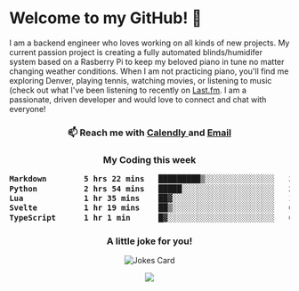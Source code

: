 <h1> Welcome to my GitHub! 👋 </h1>


  I am a backend engineer who loves working on all kinds of new projects. My current passion project is creating a fully automated blinds/humidifer system based on a Rasberry Pi to keep my beloved piano in tune no matter changing weather conditions. When I am not practicing piano, you'll find me exploring Denver, playing tennis, watching movies, or listening to music (check out what I've been listening to recently on [Last.fm](https://www.last.fm/user/mballa000). I am a passionate, driven developer and would love to connect and chat with everyone!

<h3 align = "center"> 📫 Reach me with <a href = "https://calendly.com/msbrandt00/30min"> Calendly </a> and <a href="mailto:msbrandt00@gmail.com">Email</a> 
 </h3>


 
<div align = "center"
[![Anurag's GitHub stats](https://github-readme-stats.vercel.app/api?username=mbrandt00)](https://github.com/anuraghazra/github-readme-stats)
          </div>
<h3 align="center">
  My Coding this week
<!--START_SECTION:waka-->

```txt
Markdown        5 hrs 22 mins   █████████▒░░░░░░░░░░░░░░░   37.50 %
Python          2 hrs 54 mins   █████░░░░░░░░░░░░░░░░░░░░   20.25 %
Lua             1 hr 35 mins    ██▓░░░░░░░░░░░░░░░░░░░░░░   11.13 %
Svelte          1 hr 19 mins    ██▒░░░░░░░░░░░░░░░░░░░░░░   09.28 %
TypeScript      1 hr 1 min      █▓░░░░░░░░░░░░░░░░░░░░░░░   07.13 %
```

<!--END_SECTION:waka-->

### A little joke for you!

![Jokes Card](https://readme-jokes.vercel.app/api?hideBorder)

<a href="https://www.linkedin.com/in/mbrandt00/"><img src="https://img.shields.io/badge/linkedin-%230077B5.svg?&style=for-the-badge&logo=linkedin&logoColor=white" /></a>
